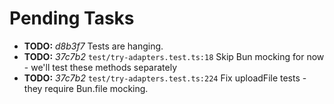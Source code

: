 # Pending Tasks

- **TODO:** *d8b3f7* Tests are hanging.
- **TODO:** *37c7b2* `test/try-adapters.test.ts:18` Skip Bun mocking for now - we'll test these methods separately
- **TODO:** *37c7b2* `test/try-adapters.test.ts:224` Fix uploadFile tests - they require Bun.file mocking.
